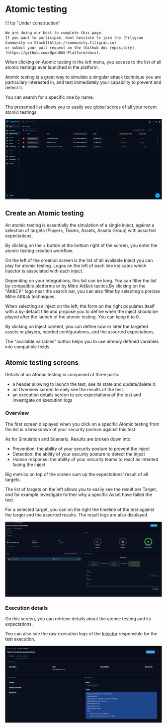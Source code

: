 # Atomic testing

!!! tip "Under construction"

    We are doing our best to complete this page. 
    If you want to participae, dont hesitate to join the [Filigran Community on Slack](https://community.filigran.io) 
    or submit your pull request on the [Github doc repository](https://github.com/OpenBAS-Platform/docs).


When clicking on Atomic testing in the left menu, you access to the list of all atomic testings ever launched in the platform.

Atomic testing is a great way to simulate a singular attack technique you are particulary interested in, and test immediately your capability to prevent and detect it.

You can search for a specific one by name.

The presented list allows you to easily see global scores of all your recent atomic testings.

![Example of Atomic testing](assets/atomic_list.png)

## Create an Atomic testing

An atomic testing is essentially the simulation of a single inject, against a selection of targets (Players, Teams, Assets, Assets Group) with assorted expectations.

By clicking on the + button at the bottom right of the screen, you enter the atomic testing creation workflow.

On the left of the creation screen is the list of all available Inject you can play for atomic testing. Logos on the left of each line indicates which Injector is associated with each inject.

Depending on your integrations, this list can be long. You can filter the list by compatible platforms or by Mitre Att&ck tactics.By clicking on the "Att&CK" logo near the search bar, you can also filter by selecting a precise Mitre Att&ck techniques.

When selecting an inject on the left, the form on the right populates itself with a by-default title and propose you to define when the inject should be played after the launch of the atomic testing. You can keep it to 0.

By clicking on Inject content, you can define now or later the targeted assets or players, needed configurations, and the assorted expectations.

The "available variables" button helps you to use already defined variables into compatible fields.

## Atomic testing screens

Details of an Atomic testing is composed of three parts:
- a header allowing to launch the test, see its state and update/delete it.
- an Overview screen to eaily see the results of the test.
- an execution details screen to see expectations of the test and investigate on execution logs

### Overview

The first screen displayed when you click on a specific Atomic testing from the list is a breakdown of your security posture against this test. 

As for Simulation and Scenario, Results are broken down into:
- Prevention: the ability of your security posture to prevent the inject
- Detection: the ability of your security posture to detect the inject
- Human response: the ability of your security teams to react as intented facing the inject

Big metrics on top of the screen sum up the expectations' result of all targets. 

The list of targets on the left allows you to easily see the result per Target, and for example investigate further why a specific Asset have failed the test.

For a selected target, you can on the right the timeline of the test against the target and the assorted results. The result logs are also displayed.

![Atomic testing Overview with Results](assets/atomic_details_overview.png)

### Execution details

On this screen, you can retrieve details about the atomic testing and its expectations.

You can also see the raw execution logs of the [Injector](injectors.md) responsible for the test execution.

![Execution trace of a successfull atomic testing](assets/atomic_testing_execution_details.png)


